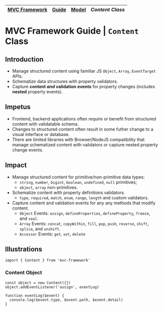 | [MVC Framework](../../../../README.md) | [Guide](../../index.md) | [Model](../index.md) | *Content Class* |
| :-- | :-- | :-- | :-- |
# MVC Framework Guide \| `Content` Class

## Introduction
 - Manage structured content using familiar JS `Object`, `Array`, `EventTarget` APIs.  
 - Schematize data structures with property validators.  
 - Capture **content *and* validation events** for property changes (includes **nested** property events).  

## Impetus
 - Frontend, backend applications often require or benefit from structured content with validatable schema.  
 - Changes to structured content often result in some futher change to a visual interface or database.  
 - There are limited libraries with Browser/NodeJS compatibility that manage schematized content with validators or capture nested property change events.  

## Impact
 - Manage structured content for primitive/non-primitive data types: 
   - `string`, `number`, `bigint`, `boolean`, `undefined`, `null` primitives; 
   - `object`, `array` non-primitives. 
 - Schematize content with property definitions validators.  
   - `type`, `required`, `match`, `enum`, `range`, `length` and custom validators.  
 - Capture content and validation events for any any methods that modify content.  
   - `Object` Events: `assign`, `defineProperties`, `defineProperty`, `freeze`, and `seal`.  
   - `Array` Events: `concat`, `copyWithin`, `fill`, `pop`, `push`, `reverse`, `shift`, `splice`, and `unshift`.  
   - `Accessor` Events: `get`, `set`, `delete`  

## Illustrations
```
import { Content } from 'mvc-framework'
```
### Content Object
```
const object = new Content({})
object.addEventListener('assign', eventLog)
```
```
function eventLog($event) {
  console.log($event.type, $event.path, $event.detail)
}
```